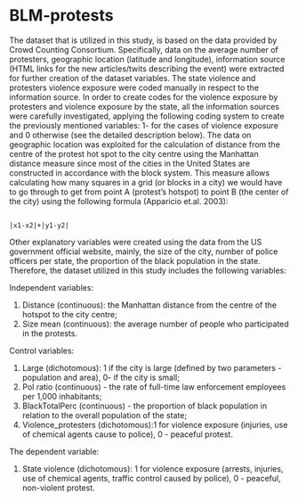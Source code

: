# BLM-protests

The dataset that is utilized in this study, is based on the data provided by Crowd Counting Consortium. Specifically, data on the average number of protesters, geographic location (latitude and longitude), information source (HTML links for the new articles/twits describing the event) were extracted for further creation of the dataset variables. The state violence and protesters violence exposure were coded manually in respect to the information source.
 	In order to create codes for the violence exposure by protesters and violence exposure by the state, all the information sources were carefully investigated, applying the following coding system to create the previously mentioned variables: 1- for the cases of violence exposure and 0 otherwise (see the detailed description below). The data on geographic location was exploited for the calculation of distance from the centre of the protest hot spot to the city centre using the Manhattan distance measure since most of the cities in the United States are constructed in accordance with the block system. This measure allows calculating how many squares in a grid (or blocks in a city) we would have to go through to get from point A (protest’s hotspot) to point B (the center of the city) using the following formula (Apparicio et.al. 2003):
                                                                                    
                                                                                    |x1-x2|+|y1-y2|                                                                 
                                                           
Other explanatory variables were created using the data from the US government official website, mainly, the size of the city, number of police officers per state, the proportion of the black population in the state. 
Therefore, the dataset utilized in this study includes the following variables:

Independent variables:
1.	Distance (continuous): the Manhattan distance from the centre of the hotspot to the city centre;
2.	Size mean (continuous): the average number of people who participated in the protests.

Control variables:
1.	Large (dichotomous): 1 if the city is large (defined by two parameters - population and area), 0- if the city is small;
2.	Pol ratio (continuous) - the rate of full-time law enforcement employees per 1,000 inhabitants;
3.	BlackTotalPerc (continuous) - the proportion of black population in relation to the overall population of the state;
4.	Violence_protesters (dichotomous):1 for violence exposure (injuries, use of chemical agents cause to police), 0 - peaceful protest.

The dependent variable:
1.	State violence (dichotomous): 1 for violence exposure (arrests, injuries, use of chemical agents, traffic control caused by police), 0 - peaceful, non-violent protest.
